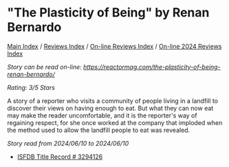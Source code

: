 # "The Plasticity of Being" by Renan Bernardo

[Main Index](../../../README.md) / [Reviews Index](../../README.md) / [On-line Reviews Index](../README.md) / [On-line 2024 Reviews Index](README.md)

*Story can be read on-line: <https://reactormag.com/the-plasticity-of-being-renan-bernardo/>*

*Rating: 3/5 Stars*

A story of a reporter who visits a community of people living in a landfill to discover their views on having enough to eat. But what they can now eat may make the reader uncomfortable, and it is the reporter's way of regaining respect, for she once worked at the company that imploded when the method used to allow the landfill people to eat was revealed.

*Story read from 2024/06/10 to 2024/06/10*

- [ISFDB Title Record # 3294126](https://www.isfdb.org/cgi-bin/title.cgi?3294126)
